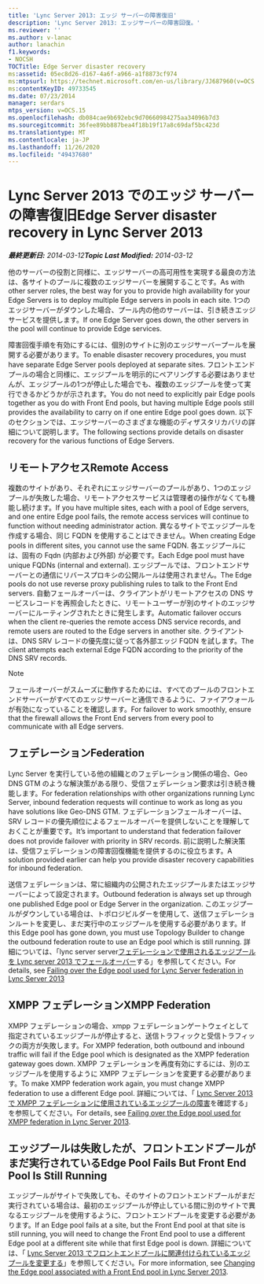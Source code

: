 ```yaml
---
title: 'Lync Server 2013: エッジ サーバーの障害復旧'
description: 'Lync Server 2013: エッジサーバーの障害回復。'
ms.reviewer: ''
ms.author: v-lanac
author: lanachin
f1.keywords:
- NOCSH
TOCTitle: Edge Server disaster recovery
ms:assetid: 05ec8d26-d167-4a6f-a966-a1f8873cf974
ms:mtpsurl: https://technet.microsoft.com/en-us/library/JJ687960(v=OCS.15)
ms:contentKeyID: 49733545
ms.date: 07/23/2014
manager: serdars
mtps_version: v=OCS.15
ms.openlocfilehash: db084cae9b692ebc9d70660984275aa34096b7d3
ms.sourcegitcommit: 36fee89bb887bea4f18b19f17a8c69daf5bc423d
ms.translationtype: MT
ms.contentlocale: ja-JP
ms.lasthandoff: 11/26/2020
ms.locfileid: "49437680"
---
```

# <a name="edge-server-disaster-recovery-in-lync-server-2013"></a><span data-ttu-id="f0120-103">Lync Server 2013 でのエッジ サーバーの障害復旧</span><span class="sxs-lookup"><span data-stu-id="f0120-103">Edge Server disaster recovery in Lync Server 2013</span></span>

<div data-xmlns="http://www.w3.org/1999/xhtml">

<div class="topic" data-xmlns="http://www.w3.org/1999/xhtml" data-msxsl="urn:schemas-microsoft-com:xslt" data-cs="https://msdn.microsoft.com/">

<div data-asp="https://msdn2.microsoft.com/asp">



</div>

<div id="mainSection">

<div id="mainBody"><span data-ttu-id="f0120-104">

<span> </span></span><span class="sxs-lookup"><span data-stu-id="f0120-104">

<span> </span></span></span>

<span data-ttu-id="f0120-105">_**最終更新日:** 2014-03-12_</span><span class="sxs-lookup"><span data-stu-id="f0120-105">_**Topic Last Modified:** 2014-03-12_</span></span>

<span data-ttu-id="f0120-106">他のサーバーの役割と同様に、エッジサーバーの高可用性を実現する最良の方法は、各サイトのプールに複数のエッジサーバーを展開することです。</span><span class="sxs-lookup"><span data-stu-id="f0120-106">As with other server roles, the best way for you to provide high availability for your Edge Servers is to deploy multiple Edge servers in pools in each site.</span></span> <span data-ttu-id="f0120-107">1つのエッジサーバーがダウンした場合、プール内の他のサーバーは、引き続きエッジサービスを提供します。</span><span class="sxs-lookup"><span data-stu-id="f0120-107">If one Edge Server goes down, the other servers in the pool will continue to provide Edge services.</span></span>

<span data-ttu-id="f0120-108">障害回復手順を有効にするには、個別のサイトに別のエッジサーバープールを展開する必要があります。</span><span class="sxs-lookup"><span data-stu-id="f0120-108">To enable disaster recovery procedures, you must have separate Edge Server pools deployed at separate sites.</span></span> <span data-ttu-id="f0120-109">フロントエンドプールの場合と同様に、エッジプールを明示的にペアリングする必要はありませんが、エッジプールの1つが停止した場合でも、複数のエッジプールを使って実行できるかどうかが示されます。</span><span class="sxs-lookup"><span data-stu-id="f0120-109">You do not need to explicitly pair Edge pools together as you do with Front End pools, but having multiple Edge pools still provides the availability to carry on if one entire Edge pool goes down.</span></span> <span data-ttu-id="f0120-110">以下のセクションでは、エッジサーバーのさまざまな機能のディザスタリカバリの詳細について説明します。</span><span class="sxs-lookup"><span data-stu-id="f0120-110">The following sections provide details on disaster recovery for the various functions of Edge Servers.</span></span>

<div>

## <a name="remote-access"></a><span data-ttu-id="f0120-111">リモートアクセス</span><span class="sxs-lookup"><span data-stu-id="f0120-111">Remote Access</span></span>

<span data-ttu-id="f0120-112">複数のサイトがあり、それぞれにエッジサーバーのプールがあり、1つのエッジプールが失敗した場合、リモートアクセスサービスは管理者の操作がなくても機能し続けます。</span><span class="sxs-lookup"><span data-stu-id="f0120-112">If you have multiple sites, each with a pool of Edge servers, and one entire Edge pool fails, the remote access services will continue to function without needing administrator action.</span></span> <span data-ttu-id="f0120-113">異なるサイトでエッジプールを作成する場合、同じ FQDN を使用することはできません。</span><span class="sxs-lookup"><span data-stu-id="f0120-113">When creating Edge pools in different sites, you cannot use the same FQDN.</span></span> <span data-ttu-id="f0120-114">各エッジプールには、固有の Fqdn (内部および外部) が必要です。</span><span class="sxs-lookup"><span data-stu-id="f0120-114">Each Edge pool must have unique FQDNs (internal and external).</span></span> <span data-ttu-id="f0120-115">エッジプールでは、フロントエンドサーバーとの通信にリバースプロキシの公開ルールは使用されません。</span><span class="sxs-lookup"><span data-stu-id="f0120-115">The Edge pools do not use reverse proxy publishing rules to talk to the Front End servers.</span></span> <span data-ttu-id="f0120-116">自動フェールオーバーは、クライアントがリモートアクセスの DNS サービスレコードを再照会したときに、リモートユーザーが別のサイトのエッジサーバーにルーティングされたときに発生します。</span><span class="sxs-lookup"><span data-stu-id="f0120-116">Automatic failover occurs when the client re-queries the remote access DNS service records, and remote users are routed to the Edge servers in another site.</span></span> <span data-ttu-id="f0120-117">クライアントは、DNS SRV レコードの優先度に従って各外部エッジ FQDN を試します。</span><span class="sxs-lookup"><span data-stu-id="f0120-117">The client attempts each external Edge FQDN according to the priority of the DNS SRV records.</span></span>

<div>


> [!NOTE]  
> <span data-ttu-id="f0120-118">フェールオーバーがスムーズに動作するためには、すべてのプールのフロントエンドサーバーがすべてのエッジサーバーと通信できるように、ファイアウォールが有効になっていることを確認します。</span><span class="sxs-lookup"><span data-stu-id="f0120-118">For failover to work smoothly, ensure that the firewall allows the Front End servers from every pool to communicate with all Edge servers.</span></span>



</div>

</div>

<div>

## <a name="federation"></a><span data-ttu-id="f0120-119">フェデレーション</span><span class="sxs-lookup"><span data-stu-id="f0120-119">Federation</span></span>

<span data-ttu-id="f0120-120">Lync Server を実行している他の組織とのフェデレーション関係の場合、Geo DNS GTM のような解決策がある限り、受信フェデレーション要求は引き続き機能します。</span><span class="sxs-lookup"><span data-stu-id="f0120-120">For federation relationships with other organizations running Lync Server, inbound federation requests will continue to work as long as you have solutions like Geo-DNS GTM.</span></span> <span data-ttu-id="f0120-121">フェデレーションフェールオーバーは、SRV レコードの優先順位によるフェールオーバーを提供しないことを理解しておくことが重要です。</span><span class="sxs-lookup"><span data-stu-id="f0120-121">It’s important to understand that federation failover does not provide failover with priority in SRV records.</span></span> <span data-ttu-id="f0120-122">前に説明した解決策は、受信フェデレーションの障害回復機能を提供するのに役立ちます。</span><span class="sxs-lookup"><span data-stu-id="f0120-122">A solution provided earlier can help you provide disaster recovery capabilities for inbound federation.</span></span>

<span data-ttu-id="f0120-123">送信フェデレーションは、常に組織内の公開されたエッジプールまたはエッジサーバーによって設定されます。</span><span class="sxs-lookup"><span data-stu-id="f0120-123">Outbound federation is always set up through one published Edge pool or Edge Server in the organization.</span></span> <span data-ttu-id="f0120-124">このエッジプールがダウンしている場合は、トポロジビルダーを使用して、送信フェデレーションルートを変更し、まだ実行中のエッジプールを使用する必要があります。</span><span class="sxs-lookup"><span data-stu-id="f0120-124">If this Edge pool has gone down, you must use Topology Builder to change the outbound federation route to use an Edge pool which is still running.</span></span> <span data-ttu-id="f0120-125">詳細については、「lync server server[フェデレーションで使用されるエッジプールを Lync server 2013 でフェールオーバー](lync-server-2013-failing-over-the-edge-pool-used-for-lync-server-federation.md)する」を参照してください。</span><span class="sxs-lookup"><span data-stu-id="f0120-125">For details, see [Failing over the Edge pool used for Lync Server federation in Lync Server 2013](lync-server-2013-failing-over-the-edge-pool-used-for-lync-server-federation.md)</span></span>

</div>

<div>

## <a name="xmpp-federation"></a><span data-ttu-id="f0120-126">XMPP フェデレーション</span><span class="sxs-lookup"><span data-stu-id="f0120-126">XMPP Federation</span></span>

<span data-ttu-id="f0120-127">XMPP フェデレーションの場合、xmpp フェデレーションゲートウェイとして指定されているエッジプールが停止すると、送信トラフィックと受信トラフィックの両方が失敗します。</span><span class="sxs-lookup"><span data-stu-id="f0120-127">For XMPP federation, both outbound and inbound traffic will fail if the Edge pool which is designated as the XMPP federation gateway goes down.</span></span> <span data-ttu-id="f0120-128">XMPP フェデレーションを再度有効にするには、別のエッジプールを使用するように XMPP フェデレーションを変更する必要があります。</span><span class="sxs-lookup"><span data-stu-id="f0120-128">To make XMPP federation work again, you must change XMPP federation to use a different Edge pool.</span></span> <span data-ttu-id="f0120-129">詳細については、「 [Lync Server 2013 で XMPP フェデレーションに使用されているエッジプールの障害](lync-server-2013-failing-over-the-edge-pool-used-for-xmpp-federation.md)を確認する」を参照してください。</span><span class="sxs-lookup"><span data-stu-id="f0120-129">For details, see [Failing over the Edge pool used for XMPP federation in Lync Server 2013](lync-server-2013-failing-over-the-edge-pool-used-for-xmpp-federation.md).</span></span>

</div>

<div>

## <a name="edge-pool-fails-but-front-end-pool-is-still-running"></a><span data-ttu-id="f0120-130">エッジプールは失敗したが、フロントエンドプールがまだ実行されている</span><span class="sxs-lookup"><span data-stu-id="f0120-130">Edge Pool Fails But Front End Pool Is Still Running</span></span>

<span data-ttu-id="f0120-131">エッジプールがサイトで失敗しても、そのサイトのフロントエンドプールがまだ実行されている場合は、最初のエッジプールが停止している間に別のサイトで異なるエッジプールを使用するように、フロントエンドプールを変更する必要があります。</span><span class="sxs-lookup"><span data-stu-id="f0120-131">If an Edge pool fails at a site, but the Front End pool at that site is still running, you will need to change the Front End pool to use a different Edge pool at a different site while that first Edge pool is down.</span></span> <span data-ttu-id="f0120-132">詳細については、「 [Lync Server 2013 でフロントエンドプールに関連付けられているエッジプールを変更する](lync-server-2013-changing-the-edge-pool-associated-with-a-front-end-pool.md)」を参照してください。</span><span class="sxs-lookup"><span data-stu-id="f0120-132">For more information, see [Changing the Edge pool associated with a Front End pool in Lync Server 2013](lync-server-2013-changing-the-edge-pool-associated-with-a-front-end-pool.md).</span></span>

<span data-ttu-id="f0120-133"></div>

</div>

<span> </span>

</div>

</div>

</span><span class="sxs-lookup"><span data-stu-id="f0120-133"></div>

</div>

<span> </span>

</div>

</div>

</span></span></div>

